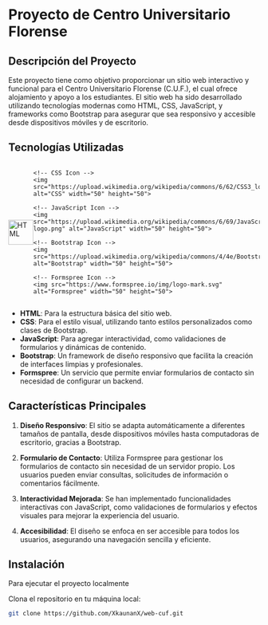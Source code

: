 # Proyecto de Centro Universitario Florense

## Descripción del Proyecto

Este proyecto tiene como objetivo proporcionar un sitio web interactivo y funcional para el Centro Universitario Florense (C.U.F.), el cual ofrece alojamiento y apoyo a los estudiantes. El sitio web ha sido desarrollado utilizando tecnologías modernas como HTML, CSS, JavaScript, y frameworks como Bootstrap para asegurar que sea responsivo y accesible desde dispositivos móviles y de escritorio.

## Tecnologías Utilizadas

<div style="display: flex; justify-content: space-around; align-items: center;">
    <!-- HTML Icon -->
    <img src="https://upload.wikimedia.org/wikipedia/commons/7/73/HTML5_logo_and_wordmark.svg" alt="HTML" width="50" height="50">
    
    <!-- CSS Icon -->
    <img src="https://upload.wikimedia.org/wikipedia/commons/6/62/CSS3_logo.svg" alt="CSS" width="50" height="50">
    
    <!-- JavaScript Icon -->
    <img src="https://upload.wikimedia.org/wikipedia/commons/6/69/JavaScript-logo.png" alt="JavaScript" width="50" height="50">
    
    <!-- Bootstrap Icon -->
    <img src="https://upload.wikimedia.org/wikipedia/commons/4/4e/Bootstrap_logo_2020.svg" alt="Bootstrap" width="50" height="50">
    
    <!-- Formspree Icon -->
    <img src="https://www.formspree.io/img/logo-mark.svg" alt="Formspree" width="50" height="50">
</div>

- **HTML**: Para la estructura básica del sitio web.
- **CSS**: Para el estilo visual, utilizando tanto estilos personalizados como clases de Bootstrap.
- **JavaScript**: Para agregar interactividad, como validaciones de formularios y dinámicas de contenido.
- **Bootstrap**: Un framework de diseño responsivo que facilita la creación de interfaces limpias y profesionales.
- **Formspree**: Un servicio que permite enviar formularios de contacto sin necesidad de configurar un backend.

## Características Principales

1. **Diseño Responsivo**: El sitio se adapta automáticamente a diferentes tamaños de pantalla, desde dispositivos móviles hasta computadoras de escritorio, gracias a Bootstrap.
   
2. **Formulario de Contacto**: Utiliza Formspree para gestionar los formularios de contacto sin necesidad de un servidor propio. Los usuarios pueden enviar consultas, solicitudes de información o comentarios fácilmente.

3. **Interactividad Mejorada**: Se han implementado funcionalidades interactivas con JavaScript, como validaciones de formularios y efectos visuales para mejorar la experiencia del usuario.

4. **Accesibilidad**: El diseño se enfoca en ser accesible para todos los usuarios, asegurando una navegación sencilla y eficiente.

## Instalación

Para ejecutar el proyecto localmente

Clona el repositorio en tu máquina local:
```bash
git clone https://github.com/XkaunanX/web-cuf.git
```
